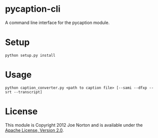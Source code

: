 pycaption-cli
=============

A command line interface for the pycaption module.

Setup
=============

    python setup.py install

Usage
=============

    python caption_converter.py <path to caption file> [--sami --dfxp --srt --transcript]

License
=============

This module is Copyright 2012 Joe Norton and is available under the [Apache License, Version 2.0][1].

[1]: http://www.apache.org/licenses/LICENSE-2.0